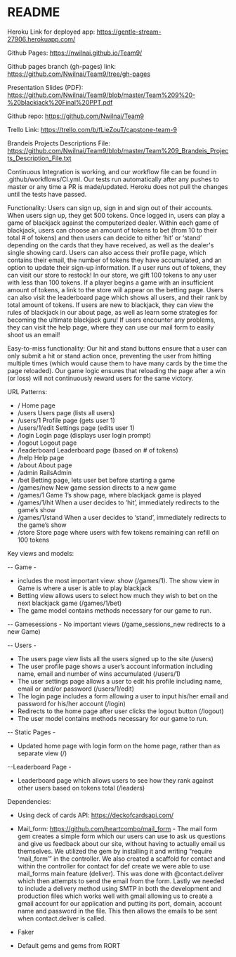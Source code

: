 # README

Heroku Link for deployed app: https://gentle-stream-27906.herokuapp.com/

Github Pages: https://nwilnai.github.io/Team9/

Github pages branch (gh-pages) link: https://github.com/Nwilnai/Team9/tree/gh-pages

Presentation Slides (PDF): https://github.com/Nwilnai/Team9/blob/master/Team%209%20-%20blackjack%20Final%20PPT.pdf

Github repo: https://github.com/Nwilnai/Team9

Trello Link: https://trello.com/b/fLieZouT/capstone-team-9

Brandeis Projects Descriptions File: https://github.com/Nwilnai/Team9/blob/master/Team%209_Brandeis_Projects_Description_File.txt

Continuous Integration is working, and our workflow file can be found in .github/workflows/CI.yml. Our tests run automatically after any pushes to master or any time a PR is made/updated. Heroku does not pull the changes until the tests have passed.

Functionality: Users can sign up, sign in and sign out of their accounts. When users sign up, they get 500 tokens. Once logged in, users can play a game of blackjack against the computerized dealer. Within each game of blackjack, users can choose an amount of tokens to bet (from 10 to their total # of tokens) and then users can decide to either ‘hit’ or ‘stand’ depending on the cards that they have received, as well as the dealer's single showing card. Users can also access their profile page, which contains their email, the number of tokens they have accumulated, and an option to update their sign-up information. If a user runs out of tokens, they can visit our store to restock! In our store, we gift 100 tokens to any user with less than 100 tokens. If a player begins a game with an insufficient amount of tokens, a link to the store will appear on the betting page. Users can also visit the leaderboard page which shows all users, and their rank by total amount of tokens. If users are new to blackjack, they can view the rules of blackjack in our about page, as well as learn some strategies for becoming the ultimate blackjack guru! If users encounter any problems, they can visit the help page, where they can use our mail form to easily shoot us an email!

Easy-to-miss functionality: Our hit and stand buttons ensure that a user can only submit a hit or stand action once, preventing the user from hitting multiple times (which would cause them to have many cards by the time the page reloaded). Our game logic ensures that reloading the page after a win (or loss) will not continuously reward users for the same victory. 

URL Patterns:
- /			        Home page
- /users			Users page (lists all users)
- /users/1		        Profile page (gets user 1)
- /users/1/edit	Settings page (edits user 1)
- /login			Login page (displays user login prompt)
- /logout			Logout page
- /leaderboard                  Leaderboard page (based on # of tokens)
- /help			        Help page
- /about			About page
- /admin                        RailsAdmin
- /bet                          Betting page, lets user bet before starting a game 
- /games/new	                New game session directs to a new game
- /games/1		        Game 1’s show page, where blackjack game is played
- /games/1/hit	                When a user decides to ‘hit’, immediately redirects to the game’s show
- /games/1/stand	        When a user decides to ‘stand’, immediately redirects to the game’s show
- /store                        Store page where users with few tokens remaining can refill on 100 tokens


Key views and models:

-- Game - 
- includes the most important view: show (/games/1). The show view in Game is where a user is able to play blackjack
- Betting view allows users to select how much they wish to bet on the next blackjack game (/games/1/bet)
- The game model contains methods necessary for our game to run.

-- Gamesessions - No important views (/game_sessions_new redirects to a new Game)

-- Users - 
- The users page view lists all the users signed up to the site (/users)	
- The user profile page shows a user’s account information including name, email and number of wins accumulated (/users/1)
- The user settings page allows a user to edit his profile including name, email or and/or password (/users/1/edit)
- The login page includes a form allowing a user to input his/her email and password for his/her account (/login)
- Redirects to the home page after user clicks the logout button (/logout)
- The user model contains methods necessary for our game to run.

-- Static Pages -
- Updated home page with login form on the home page, rather than as separate view (/)

--Leaderboard Page -
- Leaderboard page which allows users to see how they rank against other users based on tokens total (/leaders) 



Dependencies:

- Using deck of cards API: https://deckofcardsapi.com/

- Mail_form: https://github.com/heartcombo/mail_form
        - The mail form gem creates a simple form which our users can use to ask us questions and give us feedback about our site, without having to actually email us themselves. We utilized the gem by installing it and writing “require ‘mail_form’” in the controller. We also created a scaffold for contact and within the controller for contact for def create we were able to use mail_forms main feature (deliver). This was done with @contact.deliver which then attempts to send the email from the form. Lastly we needed to include a delivery method using SMTP in both the development and production files which works well with gmail allowing us to create a gmail account for our application and putting its port, domain, account name and password in the file. This then allows the emails to be sent when contact.deliver is called.

- Faker

- Default gems and gems from RORT
